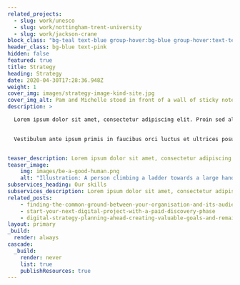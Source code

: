 ```yaml
---
related_projects:
  - slug: work/unesco
  - slug: work/nottingham-trent-university
  - slug: work/jackson-crane
block_class: "bg-teal text-blue group-hover:bg-blue group-hover:text-teal"
header_class: bg-blue text-pink
hidden: false
featured: true
title: Strategy
heading: Strategy
date: 2020-04-30T17:28:36.948Z
weight: 1
cover_img: images/strategy-image-kind-site.jpg
cover_img_alt: Pam and Michelle stood in front of a wall of sticky notes
description: >

  Lorem ipsum dolor sit amet, consectetur adipiscing elit. Proin sed aliquam nunc, quis condimentum eros. Aliquam ornare pulvinar placerat. Cras pretium pretium dolor, vel sagittis diam mattis scelerisque.
  

  Vestibulum ante ipsum primis in faucibus orci luctus et ultrices posuere cubilia curae; Vestibulum nec ligula a quam scelerisque consequat nec eget nunc. Morbi eu scelerisque lorem. In hac habitasse platea dictumst. In lorem nunc, accumsan vel nibh vel, pharetra condimentum ex.


teaser_description: Lorem ipsum dolor sit amet, consectetur adipiscing elit. Proin sed aliquam nunc, quis condimentum eros. Aliquam ornare pulvinar placerat. Cras pretium pretium dolor, vel sagittis diam mattis scelerisque.
teaser_image:
    img: images/be-a-good-human.png
    alt: "Illustration: A person climbing a ladder towards a large hand"
subservices_heading: Our skills
subservices_description: Lorem ipsum dolor sit amet, consectetur adipiscing elit. Proin sed aliquam nunc, quis condimentum eros. Aliquam ornare pulvinar placerat.
related_posts:
    - finding-the-common-ground-between-your-organisation-and-its-audience
    - start-your-next-digital-project-with-a-paid-discovery-phase
    - digital-strategy-planning-ahead-creating-valuable-goals-and-remaining-flexible
layout: primary
_build:
  render: always
cascade:
  _build:
    render: never
    list: true
    publishResources: true
---
```

